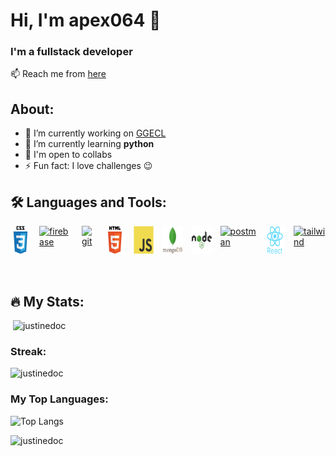 <h1 align="left">Hi, I'm apex064 👋</h1>
<h3 align="left">I'm a fullstack developer</h3>

📫 Reach me from [here](mailto:chimanov2005@gmail.com)

<h2> About: </h2>
  
- 🔭 I’m currently working on [GGECL](https://ggecl-preview.vercel.app)
- 🌱 I’m currently learning **python**
- 👯 I'm open to collabs
- ⚡ Fun fact: I love challenges 😉

<h2 align="left">🛠️ Languages and Tools:</h2>
<p style="display: flex; gap: 1em">
  <a href="https://www.w3schools.com/css/" target="_blank" rel="noreferrer">
    <img
      src="https://raw.githubusercontent.com/devicons/devicon/master/icons/css3/css3-original-wordmark.svg"
      alt="css3"
      width="45"
      height="45"
    />
  </a>
  <a href="https://firebase.google.com/" target="_blank" rel="noreferrer">
    <img
      src="https://www.vectorlogo.zone/logos/firebase/firebase-icon.svg"
      alt="firebase"
      width="45"
      height="45"
    />
  </a>
  <a href="https://git-scm.com/" target="_blank" rel="noreferrer">
    <img
      src="https://www.vectorlogo.zone/logos/git-scm/git-scm-icon.svg"
      alt="git"
      width="45"
      height="45"
    />
  </a>
  <a href="https://www.w3.org/html/" target="_blank" rel="noreferrer">
    <img
      src="https://raw.githubusercontent.com/devicons/devicon/master/icons/html5/html5-original-wordmark.svg"
      alt="html5"
      width="45"
      height="45"
    />
  </a>
  <a
    href="https://developer.mozilla.org/en-US/docs/Web/JavaScript"
    target="_blank"
    rel="noreferrer"
  >
    <img
      src="https://raw.githubusercontent.com/devicons/devicon/master/icons/javascript/javascript-original.svg"
      alt="javascript"
      width="45"
      height="45"
    />
  </a>
  <a href="https://www.mongodb.com/" target="_blank" rel="noreferrer">
    <img
      src="https://raw.githubusercontent.com/devicons/devicon/master/icons/mongodb/mongodb-original-wordmark.svg"
      alt="mongodb"
      width="45"
      height="45"
    />
  </a>
  <a href="https://nodejs.org" target="_blank" rel="noreferrer">
    <img
      src="https://raw.githubusercontent.com/devicons/devicon/master/icons/nodejs/nodejs-original-wordmark.svg"
      alt="nodejs"
      width="45"
      height="45"
    />
  </a>
  <a href="https://postman.com" target="_blank" rel="noreferrer">
    <img
      src="https://www.vectorlogo.zone/logos/getpostman/getpostman-icon.svg"
      alt="postman"
      width="45"
      height="45"
    />
  </a>
  <a href="https://reactjs.org/" target="_blank" rel="noreferrer">
    <img
      src="https://raw.githubusercontent.com/devicons/devicon/master/icons/react/react-original-wordmark.svg"
      alt="react"
      width="45"
      height="45"
    />
  </a>
  <a href="https://tailwindcss.com/" target="_blank" rel="noreferrer">
    <img
      src="https://www.vectorlogo.zone/logos/tailwindcss/tailwindcss-icon.svg"
      alt="tailwind"
      width="45"
      height="45"
    />
  </a>
</p>
<br />

<h2>🔥 My Stats:</h2>

<p>
  &nbsp;<img
    src="https://github-readme-stats.vercel.app/api?username=justinedoc&show_icons=true&locale=en"
    alt="justinedoc"
  />
</p>

<h3>Streak:</h3>
<p>
  <img
    src="https://github-readme-streak-stats.herokuapp.com/?user=justinedoc&"
    alt="justinedoc"
  />
</p>

<h3>My Top Languages:</h3>
<p>
  
![Top Langs](https://github-readme-stats.vercel.app/api/top-langs/?username=justinedoc&layout=compact) <br />

</p>

<p align="left">
  <img
    src="https://komarev.com/ghpvc/?username=justinedoc&label=Profile%20views&color=000000&style=flat"
    alt="justinedoc"
  />
</p>
